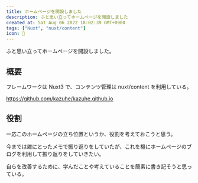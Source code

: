 ```yaml
---
title: ホームページを開設しました
description: ふと思い立ってホームページを開設しました
created_at: Sat Aug 06 2022 18:02:39 GMT+0900
tags: ["Nuxt", "nuxt/content"]
icon: 🎉
---
```


ふと思い立ってホームページを開設しました。

## 概要

フレームワークは Nuxt3 で、コンテンツ管理は nuxt/content を利用している。

https://github.com/kazuhe/kazuhe.github.io

## 役割

一応このホームページの立ち位置というか、役割を考えておこうと思う。

今までは雑にとったメモで振り返りをしていたが、これを機にホームページのブログを利用して振り返りをしていきたい。

自らを改善するために、学んだことや考えていることを簡素に書き記そうと思っている。
